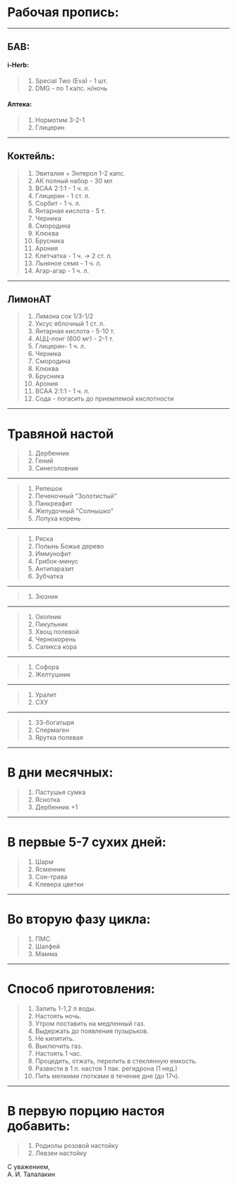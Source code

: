 
# Рабочая пропись:  

***  
## БАВ:  

#### i-Herb:  
> 1. Special Two (Eva) - 1 шт.  
> 1. DMG - по 1 капс. н/ночь  

#### Аптека:  
> 1. Нормотим 3-2-1  
> 1. Глицерин  

***  
## Коктейль:  
> 1. Эвиталия + Энтерол 1-2 капс.  
> 1. АК полный набор - 30 мл  
> 1. BCAA 2:1:1 - 1 ч. л.  
> 1. Глицерин - 1 ст. л.  
> 1. Сорбит - 1 ч. л.  
> 1. Янтарная кислота - 5 т.  
> 1. Черника  
> 1. Смородина  
> 1. Клюква  
> 1. Брусника  
> 1. Арония  
> 1. Клетчатка - 1 ч. → 2 ст. л.  
> 1. Льняное семя - 1 ч. л.  
> 1. Агар-агар - 1 ч. л.  

***  
## ЛимонАТ  

> 1. Лимона сок 1/3-1/2  
> 1. Уксус яблочный 1 ст. л.  
> 1. Янтарная кислота - 5-10 т.  
> 1. АЦЦ-лонг (600 мг) - 2-1 т.  
> 1. Глицерин- 1 ч. л.  
> 1. Черника   
> 1. Смородина  
> 1. Клюква  
> 1. Брусника  
> 1. Арония  
> 1. BCAA 2:1:1 - 1 ч. л.  
> 1. Сода - погасить до приемлемой кислотности  

***  
# Травяной настой  

> 1. Дербенник  
> 1. Гений  
> 1. Синеголовник  

***  
> 1. Репешок  
> 1. Печеночный "Золотистый"  
> 1. Панкреафит  
> 1. Желудочный "Солнышко"  
> 1. Лопуха корень  

***  
> 1. Ряска 
> 1. Полынь Божье дерево  
> 1. Иммунофит  
> 1. Грибок-минус  
> 1. Антипаразит  
> 1. Зубчатка  

***  
> 1. Зюзник  

***  
> 1. Окопник  
> 1. Пикульник  
> 1. Хвощ полевой  
> 1. Чернокорень  
> 1. Саликса кора  

***  
> 1. Софора  
> 1. Желтушник  

***  
> 1. Уралит  
> 1. СХУ  

***  
> 1. 33-богатыря  
> 1. Спермаген  
> 1. Ярутка полевая  

***  
# В дни месячных:  
> 1. Пастушья сумка  
> 1. Яснотка  
> 1. Дербенник +1  

***  
# В первые 5-7 сухих дней:  
> 1. Шарм  
> 1. Ясменник  
> 1. Сон-трава  
> 1. Клевера цветки  

***  
# Во вторую фазу цикла:  
> 1. ПМС  
> 1. Шалфей  
> 1. Мамма  

***  
# Способ приготовления:  
> 1. Залить 1-1,2 л воды.  
> 1. Настоять ночь.  
> 1. Утром поставить на медленный газ.  
> 1. Выдержать до появления пузырьков.  
> 1. Не кипятить.   
> 1. Выключить газ.  
> 1. Настоять 1 час.  
> 1. Процедить, отжать, перелить в стеклянную емкость.  
> 1. Развести в 1 л. настоя 1 пак. регидрона (1 нед.)  
> 1. Пить мелкими глотками в течение дня (до 17ч).  

***  
#  В первую порцию настоя добавить:  
> 1. Родиолы розовой настойку  
> 1. Левзеи настойку  

С уважением,  
А. И. Талалакин